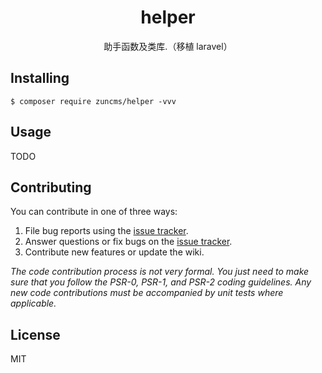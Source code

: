 <h1 align="center"> helper </h1>

<p align="center"> 助手函数及类库.（移植 laravel）</p>


## Installing

```shell
$ composer require zuncms/helper -vvv
```

## Usage

TODO

## Contributing

You can contribute in one of three ways:

1. File bug reports using the [issue tracker](https://github.com/zuncms/helper/issues).
2. Answer questions or fix bugs on the [issue tracker](https://github.com/zuncms/helper/issues).
3. Contribute new features or update the wiki.

_The code contribution process is not very formal. You just need to make sure that you follow the PSR-0, PSR-1, and PSR-2 coding guidelines. Any new code contributions must be accompanied by unit tests where applicable._

## License

MIT